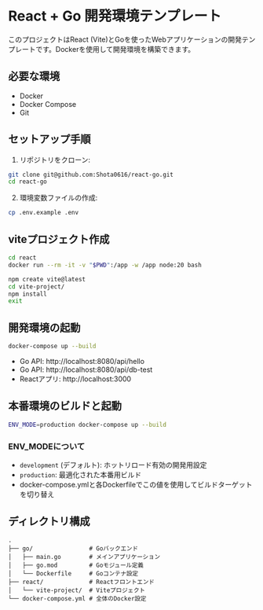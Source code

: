 # React + Go 開発環境テンプレート

このプロジェクトはReact (Vite)とGoを使ったWebアプリケーションの開発テンプレートです。Dockerを使用して開発環境を構築できます。

## 必要な環境
- Docker
- Docker Compose
- Git

## セットアップ手順

1. リポジトリをクローン:
```bash
git clone git@github.com:Shota0616/react-go.git
cd react-go
```

2. 環境変数ファイルの作成:
```bash
cp .env.example .env
```

## viteプロジェクト作成

```bash
cd react
docker run --rm -it -v "$PWD":/app -w /app node:20 bash
```

```bash
npm create vite@latest
cd vite-project/
npm install
exit
```

## 開発環境の起動

```bash
docker-compose up --build
```

- Go API: http://localhost:8080/api/hello
- Go API: http://localhost:8080/api/db-test
- Reactアプリ: http://localhost:3000

## 本番環境のビルドと起動

```bash
ENV_MODE=production docker-compose up --build
```

### ENV_MODEについて
- `development` (デフォルト): ホットリロード有効の開発用設定
- `production`: 最適化された本番用ビルド
- docker-compose.ymlと各Dockerfileでこの値を使用してビルドターゲットを切り替え

## ディレクトリ構成

```
.
├── go/                # Goバックエンド
│   ├── main.go        # メインアプリケーション
│   ├── go.mod         # Goモジュール定義
│   └── Dockerfile     # Goコンテナ設定
├── react/             # Reactフロントエンド
│   └── vite-project/  # Viteプロジェクト
└── docker-compose.yml # 全体のDocker設定
```

